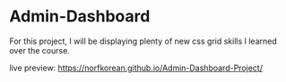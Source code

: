 # Admin-Dashboard

For this project, I will be displaying plenty of new css grid skills I learned over the course. 

live preview: https://norfkorean.github.io/Admin-Dashboard-Project/